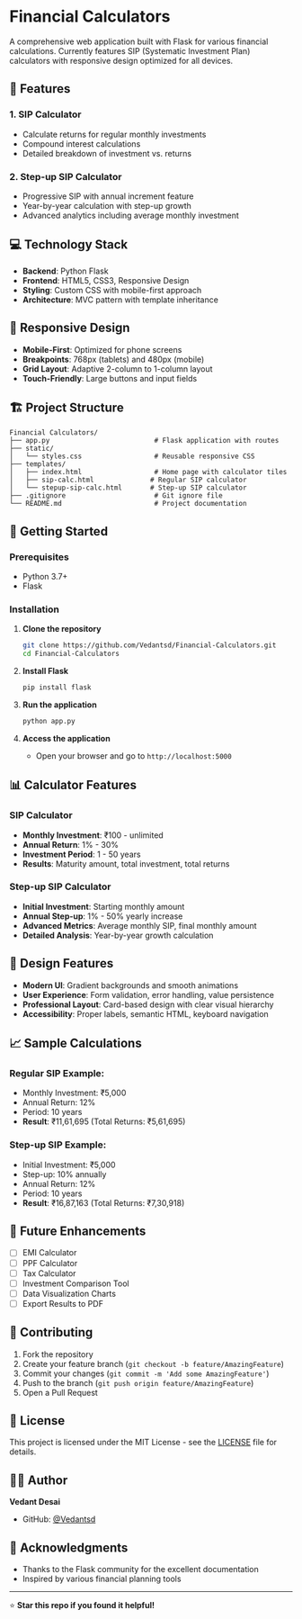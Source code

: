 # Financial Calculators

A comprehensive web application built with Flask for various financial calculations. Currently features SIP (Systematic Investment Plan) calculators with responsive design optimized for all devices.

## 🚀 Features

### 1. **SIP Calculator**
- Calculate returns for regular monthly investments
- Compound interest calculations
- Detailed breakdown of investment vs. returns

### 2. **Step-up SIP Calculator**
- Progressive SIP with annual increment feature
- Year-by-year calculation with step-up growth
- Advanced analytics including average monthly investment

## 💻 Technology Stack

- **Backend**: Python Flask
- **Frontend**: HTML5, CSS3, Responsive Design
- **Styling**: Custom CSS with mobile-first approach
- **Architecture**: MVC pattern with template inheritance

## 📱 Responsive Design

- **Mobile-First**: Optimized for phone screens
- **Breakpoints**: 768px (tablets) and 480px (mobile)
- **Grid Layout**: Adaptive 2-column to 1-column layout
- **Touch-Friendly**: Large buttons and input fields

## 🏗️ Project Structure

```
Financial Calculators/
├── app.py                          # Flask application with routes
├── static/
│   └── styles.css                  # Reusable responsive CSS
├── templates/
│   ├── index.html                  # Home page with calculator tiles
│   ├── sip-calc.html              # Regular SIP calculator
│   └── stepup-sip-calc.html       # Step-up SIP calculator
├── .gitignore                      # Git ignore file
└── README.md                       # Project documentation
```

## 🚀 Getting Started

### Prerequisites
- Python 3.7+
- Flask

### Installation

1. **Clone the repository**
   ```bash
   git clone https://github.com/Vedantsd/Financial-Calculators.git
   cd Financial-Calculators
   ```

2. **Install Flask**
   ```bash
   pip install flask
   ```

3. **Run the application**
   ```bash
   python app.py
   ```

4. **Access the application**
   - Open your browser and go to `http://localhost:5000`

## 📊 Calculator Features

### SIP Calculator
- **Monthly Investment**: ₹100 - unlimited
- **Annual Return**: 1% - 30%
- **Investment Period**: 1 - 50 years
- **Results**: Maturity amount, total investment, total returns

### Step-up SIP Calculator
- **Initial Investment**: Starting monthly amount
- **Annual Step-up**: 1% - 50% yearly increase
- **Advanced Metrics**: Average monthly SIP, final monthly amount
- **Detailed Analysis**: Year-by-year growth calculation

## 🎨 Design Features

- **Modern UI**: Gradient backgrounds and smooth animations
- **User Experience**: Form validation, error handling, value persistence
- **Professional Layout**: Card-based design with clear visual hierarchy
- **Accessibility**: Proper labels, semantic HTML, keyboard navigation

## 📈 Sample Calculations

### Regular SIP Example:
- Monthly Investment: ₹5,000
- Annual Return: 12%
- Period: 10 years
- **Result**: ₹11,61,695 (Total Returns: ₹5,61,695)

### Step-up SIP Example:
- Initial Investment: ₹5,000
- Step-up: 10% annually
- Annual Return: 12%
- Period: 10 years
- **Result**: ₹16,87,163 (Total Returns: ₹7,30,918)

## 🔮 Future Enhancements

- [ ] EMI Calculator
- [ ] PPF Calculator
- [ ] Tax Calculator
- [ ] Investment Comparison Tool
- [ ] Data Visualization Charts
- [ ] Export Results to PDF

## 🤝 Contributing

1. Fork the repository
2. Create your feature branch (`git checkout -b feature/AmazingFeature`)
3. Commit your changes (`git commit -m 'Add some AmazingFeature'`)
4. Push to the branch (`git push origin feature/AmazingFeature`)
5. Open a Pull Request

## 📄 License

This project is licensed under the MIT License - see the [LICENSE](LICENSE) file for details.

## 👨‍💻 Author

**Vedant Desai**
- GitHub: [@Vedantsd](https://github.com/Vedantsd)

## 🙏 Acknowledgments

- Thanks to the Flask community for the excellent documentation
- Inspired by various financial planning tools

---

⭐ **Star this repo if you found it helpful!**
